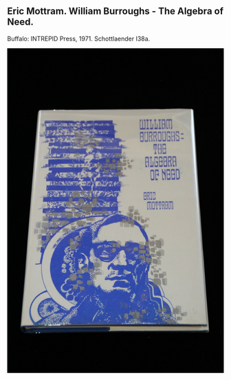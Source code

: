 ## Eric Mottram. William Burroughs - The Algebra of Need.

Buffalo: INTREPID Press, 1971.  Schottlaender I38a.

![William Burroughs - The Algebra of Need](../assets/images/william-burroughs-the-algebr-1.jpg)
